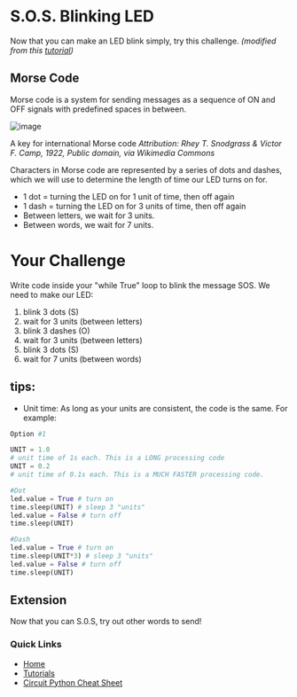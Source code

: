 # S.O.S. Blinking LED

Now that you can make an LED blink simply, try this challenge. *(modified from this [tutorial](https://sites.google.com/view/circuitpython/tutorials/blinking-led/sos))*


## Morse Code
Morse code is a system for sending messages as a sequence of ON and OFF signals with predefined spaces in between. 

![image](https://github.com/MrPrattASH/Robotics-II-Circuit-Python/assets/101632496/ab17fe38-33fd-41bd-83a9-8b51b805d185)

A key for international Morse code
*Attribution: Rhey T. Snodgrass & Victor F. Camp, 1922, Public domain, via Wikimedia Commons*

Characters in Morse code are represented by a series of dots and dashes, which we will use to determine the length of time our LED turns on for. 

* 1 dot = turning the LED on for 1 unit of time, then off again
* 1 dash = turning the LED on for 3 units of time, then off again
* Between letters, we wait for 3 units.
* Between words, we wait for 7 units.

# Your Challenge
Write code inside your "while True" loop to blink the message SOS. We need to make our LED:

1. blink 3 dots (S)
2. wait for 3 units (between letters)
3. blink 3 dashes (O)
4. wait for 3 units (between letters)
5. blink 3 dots (S)
6. wait for 7 units (between words)

## tips:
* Unit time: As long as your units are consistent, the code is the same. For example:

```python
Option #1

UNIT = 1.0
# unit time of 1s each. This is a LONG processing code
UNIT = 0.2
# unit time of 0.1s each. This is a MUCH FASTER processing code.

#Dot
led.value = True # turn on
time.sleep(UNIT) # sleep 3 "units"
led.value = False # turn off
time.sleep(UNIT)

#Dash
led.value = True # turn on
time.sleep(UNIT*3) # sleep 3 "units"
led.value = False # turn off
time.sleep(UNIT)

```

## Extension
Now that you can S.0.S, try out other words to send! 

### Quick Links
* [Home](/README.md)
* [Tutorials](/learning_modules/tutorials_list.md)
* [Circuit Python Cheat Sheet](/learning_modules/circuit_python_cheatsheet.md)